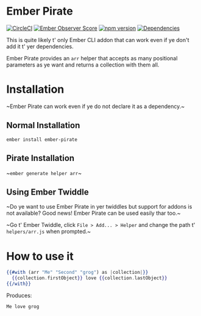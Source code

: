 # Ember Pirate
[![CircleCI](https://circleci.com/gh/Serabe/ember-pirate.svg?style=svg)](https://circleci.com/gh/Serabe/ember-pirate)
[![Ember Observer Score](https://emberobserver.com/badges/ember-pirate.svg)](https://emberobserver.com/addons/ember-pirate)
[![npm version](https://badge.fury.io/js/ember-pirate.svg)](https://badge.fury.io/js/ember-pirate)
[![Dependencies](https://david-dm.org/serabe/ember-pirate.svg)](https://david-dm.org/serabe/ember-pirate)

This is quite likely t' only Ember CLI addon that can work even if ye don't
add it t' yer dependencies.

Ember Pirate provides an `arr` helper that accepts as many positional
parameters as ye want and returns a collection with them all.

# Installation

~Ember Pirate can work even if ye do not declare it as a dependency.~

## Normal Installation

`ember install ember-pirate`

## Pirate Installation

~`ember generate helper arr`~

## Using Ember Twiddle

~Do ye want to use Ember Pirate in yer twiddles but support for addons is not
available? Good news! Ember Pirate can be used easily thar too.~

~Go t' Ember Twiddle, click `File > Add... > Helper` and change the path t'
`helpers/arr.js` when prompted.~

# How to use it

```hbs
{{#with (arr "Me" "Second" "grog") as |collection|}}
  {{collection.firstObject}} love {{collection.lastObject}}
{{/with}}
```

Produces:

```
Me love grog
```
